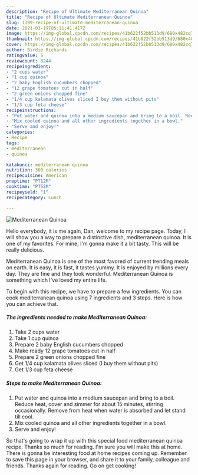 ```yaml
---
description: "Recipe of Ultimate Mediterranean Quinoa"
title: "Recipe of Ultimate Mediterranean Quinoa"
slug: 1399-recipe-of-ultimate-mediterranean-quinoa
date: 2021-03-19T05:11:41.417Z
image: https://img-global.cpcdn.com/recipes/41b622f52bb513d9/680x482cq70/mediterranean-quinoa-recipe-main-photo.jpg
thumbnail: https://img-global.cpcdn.com/recipes/41b622f52bb513d9/680x482cq70/mediterranean-quinoa-recipe-main-photo.jpg
cover: https://img-global.cpcdn.com/recipes/41b622f52bb513d9/680x482cq70/mediterranean-quinoa-recipe-main-photo.jpg
author: Birdie Richards
ratingvalue: 5
reviewcount: 8244
recipeingredient:
- "2 cups water"
- "1 cup quinoa"
- "2 baby English cucumbers chopped"
- "12 grape tomatoes cut in half"
- "2 green onions chopped fine"
- "1/4 cup kalamata olives sliced I buy them without pits"
- "1/3 cup feta cheese"
recipeinstructions:
- "Put water and quinoa into a medium saucepan and bring to a boil. Reduce heat, cover and simmer for about 15 minutes, stirring occasionally. Remove from heat when water is absorbed and let stand till cool."
- "Mix cooled quinoa and all other ingredients together in a bowl."
- "Serve and enjoy!"
categories:
- Recipe
tags:
- mediterranean
- quinoa

katakunci: mediterranean quinoa 
nutrition: 300 calories
recipecuisine: American
preptime: "PT12M"
cooktime: "PT52M"
recipeyield: "1"
recipecategory: Lunch

---
```



![Mediterranean Quinoa](https://img-global.cpcdn.com/recipes/41b622f52bb513d9/680x482cq70/mediterranean-quinoa-recipe-main-photo.jpg)

Hello everybody, it is me again, Dan, welcome to my recipe page. Today, I will show you a way to prepare a distinctive dish, mediterranean quinoa. It is one of my favorites. For mine, I'm gonna make it a bit tasty. This will be really delicious.



Mediterranean Quinoa is one of the most favored of current trending meals on earth. It is easy, it is fast, it tastes yummy. It is enjoyed by millions every day. They are fine and they look wonderful. Mediterranean Quinoa is something which I've loved my entire life.


To begin with this recipe, we have to prepare a few ingredients. You can cook mediterranean quinoa using 7 ingredients and 3 steps. Here is how you can achieve that.

<!--inarticleads1-->

##### The ingredients needed to make Mediterranean Quinoa:

1. Take 2 cups water
1. Take 1 cup quinoa
1. Prepare 2 baby English cucumbers chopped
1. Make ready 12 grape tomatoes cut in half
1. Prepare 2 green onions chopped fine
1. Get 1/4 cup kalamata olives sliced (I buy them without pits)
1. Get 1/3 cup feta cheese




<!--inarticleads2-->

##### Steps to make Mediterranean Quinoa:

1. Put water and quinoa into a medium saucepan and bring to a boil. Reduce heat, cover and simmer for about 15 minutes, stirring occasionally. Remove from heat when water is absorbed and let stand till cool.
1. Mix cooled quinoa and all other ingredients together in a bowl.
1. Serve and enjoy!




So that's going to wrap it up with this special food mediterranean quinoa recipe. Thanks so much for reading. I'm sure you will make this at home. There is gonna be interesting food at home recipes coming up. Remember to save this page in your browser, and share it to your family, colleague and friends. Thanks again for reading. Go on get cooking!
